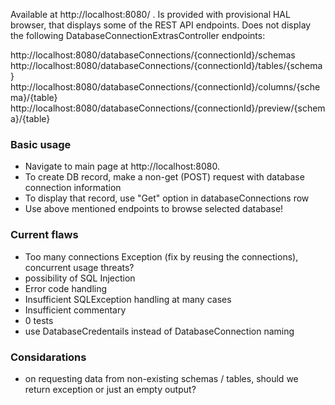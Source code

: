 
Available at http://localhost:8080/ . Is provided with provisional HAL browser, that displays some of the REST API endpoints. Does not display the following DatabaseConnectionExtrasController endpoints:

http://localhost:8080/databaseConnections/{connectionId}/schemas
http://localhost:8080/databaseConnections/{connectionId}/tables/{schema}
http://localhost:8080/databaseConnections/{connectionId}/columns/{schema}/{table}
http://localhost:8080/databaseConnections/{connectionId}/preview/{schema}/{table}

### Basic usage

- Navigate to main page at http://localhost:8080.
- To create DB record, make a non-get (POST) request with database connection information 
- To display that record, use "Get" option in databaseConnections row  
- Use above mentioned endpoints to browse selected database!

### Current flaws

- Too many connections Exception (fix by reusing the connections), concurrent usage threats?
- possibility of SQL Injection
- Error code handling
- Insufficient SQLException handling at many cases
- Insufficient commentary
- 0 tests
- use DatabaseCredentails instead of DatabaseConnection naming

### Considarations 

- on requesting data from non-existing schemas / tables, should we return exception or just an empty output?